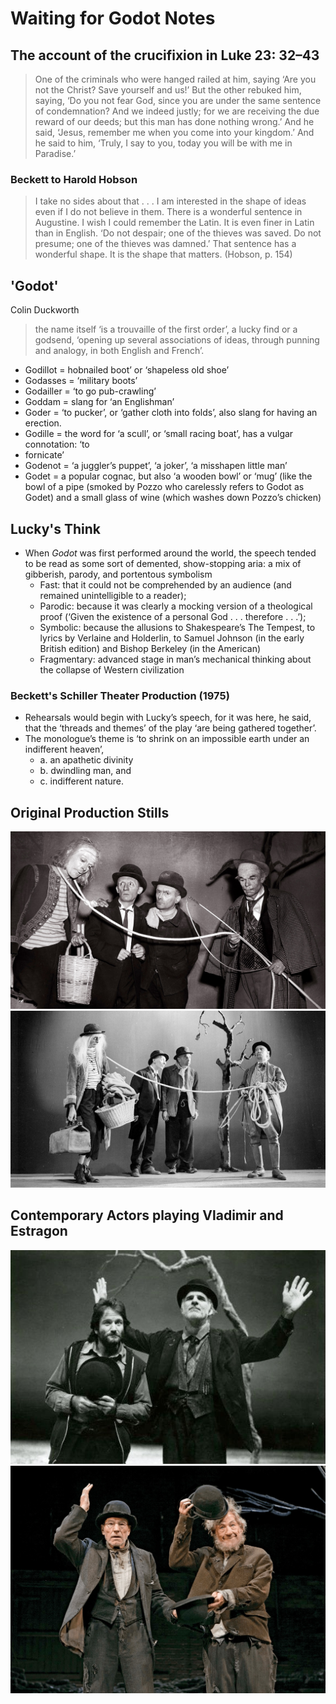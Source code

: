 # Waiting for Godot Notes


## The account of the crucifixion in Luke 23: 32–43

> One of the criminals who were hanged railed at him, saying ‘Are you not the Christ? Save yourself and us!’ But the other rebuked him, saying, ‘Do you not fear God, since you are under the same sentence of condemnation? And we indeed justly; for we are receiving the due reward of our deeds; but this man has done nothing wrong.’ And he said, ‘Jesus, remember me when you come into your kingdom.’ And he said to him, ‘Truly, I say to you, today you will be with me in Paradise.’

### Beckett to Harold Hobson

> I take no sides about that . . . I am interested in the shape of ideas even if I do not believe in them. There is a wonderful sentence in Augustine. I wish I could remember the Latin. It is even finer in Latin than in English. ‘Do not despair; one of the thieves was saved. Do not presume; one of the thieves was damned.’ That sentence has a wonderful shape. It is the shape that matters. (Hobson, p. 154)

## 'Godot'

Colin Duckworth
> the name itself ‘is a trouvaille of the first order’, a lucky find or a godsend, ‘opening up several associations of ideas, through punning and analogy, in both English and French’. 

* Godillot = hobnailed boot’ or ‘shapeless old shoe’
* Godasses = ‘military boots’
* Godailler = ‘to go pub-crawling’
* Goddam = slang for ‘an Englishman’
* Goder = ‘to pucker’, or ‘gather cloth into folds’, also slang for having an erection. 
* Godille = the word for ‘a scull’, or ‘small racing boat’, has a vulgar connotation: ‘to
* fornicate’
* Godenot = ‘a juggler’s puppet’, ‘a joker’, ‘a misshapen little man’
* Godet = a popular cognac, but also ‘a wooden bowl’ or ‘mug’ (like the bowl of a pipe (smoked by Pozzo who carelessly refers to Godot as Godet) and a small glass of wine (which washes down Pozzo’s chicken)

## Lucky's Think

* When *Godot* was first performed around the world, the speech tended to be read as some sort of demented, show-stopping aria: a mix of gibberish, parody, and portentous symbolism
    * Fast: that it could not be comprehended by an audience (and remained unintelligible to a reader); 
    * Parodic: because it was clearly a mocking version of a theological proof (‘Given the existence of a personal God . . . therefore . . .’); 
    * Symbolic: because the allusions to Shakespeare’s The Tempest, to lyrics by Verlaine and Holderlin, to Samuel Johnson (in the early British edition) and Bishop Berkeley (in the American) 
    * Fragmentary: advanced stage in man’s mechanical thinking about the collapse of Western civilization

### Beckett's Schiller Theater Production (1975)

* Rehearsals would begin with Lucky’s speech, for it was here, he said, that the ‘threads and themes’ of the play ‘are being gathered together’. 
* The monologue’s theme is ‘to shrink on an impossible earth under an indifferent heaven’, 
    * a. an apathetic divinity
    * b. dwindling man, and 
    * c. indifferent nature. 


## Original Production Stills

![alt text](image-2.jpeg)
![alt text](image-3.jpeg)

## Contemporary Actors playing Vladimir and Estragon

![alt text](image.jpeg)
![alt text](image-1.jpeg)